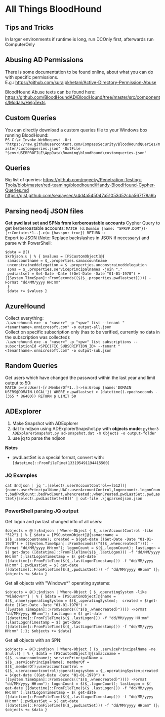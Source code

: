 # All Things BloodHound
## Tips and Tricks
In larger environments if runtime is long, run DCOnly first, afterwards run ComputerOnly

## Abusing AD Permissions
There is some documentation to be found online, about what you can do with specific permissions.    
E.g.: https://github.com/surajpkhetani/Active-Directory-Permission-Abuse   

BloodHound Abuse texts can be found here:   
https://github.com/BloodHoundAD/BloodHound/tree/master/src/components/Modals/HelpTexts   

## Custom Queries
You can directly download a custom queries file to your Windows box running BloodHound:   
`PS C:\> Invoke-WebRequest -Uri "https://raw.githubusercontent.com/CompassSecurity/BloodHoundQueries/master/customqueries.json" -OutFile "$env:USERPROFILE\AppData\Roaming\bloodhound\customqueries.json"`   

## Queries
Big list of queries: https://github.com/mgeeky/Penetration-Testing-Tools/blob/master/red-teaming/bloodhound/Handy-BloodHound-Cypher-Queries.md   
https://gist.github.com/seajaysec/a4d4a545047a51053d52cba567f78a9b

## Parsing neo4j JSON files
**Get pwd last set and SPNs from kerberoastable accounts**
Cypher Query to get kerberoastable accounts:
`MATCH (d:Domain {name: "SPRVP.DOM"})-[r:Contains*1..]->(u {hasspn: true}) RETURN u`   
Export to JSON (Note: Replace backslashes in JSON if necessary) and parse with PowerShell:   
```
$data = @()
$krbjson.u | % { $values = [PSCustomObject]@{
 samaccountname = $_.properties.samaccountname
 unconstraineddelegation = $_.properties.unconstraineddelegation
 spns = $_.properties.serviceprincipalnames -join ","
 pwdlastset = Get-Date -Date ((Get-Date -Date "01-01-1970") + ([System.TimeSpan]::FromSeconds(($($_.properties.pwdlastset))))) -Format "dd/MM/yyyy HH:mm"
 }
 $data += $values }
```

## AzureHound
Collect everything:   
`.\azurehound.exe -u "<user>" -p "<pw>" list --tenant "<tenantname>.onmicrosoft.com" -o output-all.json`  
Collect on specific subscription only (has to be verified, currently no data in the subscription was collected):   
`.\azurehound.exe -u "<user>" -p "<pw>" list subscriptions --subscriptionId <SPECIFIC_SUBSCRIPTION_ID> --tenant "<tenantname>.onmicrosoft.com" -o output-sub.json`  

## Random Queries
Get users which have changed the password within the last year and limit output to 50:   
`MATCH p=(n:User)-[r:MemberOf*1..]->(m:Group {name:'DOMAIN USERS@DOMAIN.LOCAL'}) WHERE n.pwdlastset > (datetime().epochseconds - (365 * 86400)) RETURN p LIMIT 50`  

## ADExplorer
1. Make Snapshot with ADExplorer
2. dat to ndjson using ADExplorerSnapshot.py with **objects mode**: `python3 ADExplorerSnapshot.py ad-snapshot.dat -m Objects -o output-folder`  
3. use jq to parse the ndjson

**Notes**
 - pwdLastSet is a special format, convert with: `[datetime]::FromFileTime(133195491194415500)`   

### JQ Examples
`cat $ndjson | jq '.|select(.userAccountControl==[512])|{name:.userPrincipalName,UAC:.userAccountControl,logoncount:.logonCount,badPwdCount:.badPwdCount,whencreated:.whenCreated,pwdLastSet:.pwdLastSet}|select(.pwdLastSet!=[0])' | out-file .\jqparsedjson.json`   

### PowerShell parsing JQ output
Get logon and pw last changed info of all users:   
```
$objects = @();$ndjson | Where-Object { $_.userAccountControl -like "512"} | % { $data = [PSCustomObject]@{samaccname = $($_.samaccountname); created = $(get-date ((Get-Date -Date "01-01-1970") + ([System.TimeSpan]::FromSeconds(("$($_.whencreated)")))) -Format "dd/MM/yyyy HH:mm"); logonCount = $($_.logonCount); lastLogon = $( get-date ([datetime]::FromFileTime($($_.lastLogon))) -f "dd/MM/yyyy HH:mm" );lastLogonTimestamp = $( get-date ([datetime]::FromFileTime($($_.lastLogonTimestamp))) -f "dd/MM/yyyy HH:mm" );pwdLastSet = $( get-date ([datetime]::FromFileTime($($_.pwdLastSet))) -f "dd/MM/yyyy HH:mm" )}; $objects += $data }
```
Get all objects with "Windows*" operating systems:   
```
$objects = @();$ndjson | Where-Object { $_.operatingSystem -like "Windows*"} | % { $data = [PSCustomObject]@{name = $($_.name);operatingSystem = $($_.operatingSystem);  created = $(get-date ((Get-Date -Date "01-01-1970") + ([System.TimeSpan]::FromSeconds(("$($_.whencreated)")))) -Format "dd/MM/yyyy HH:mm"); lastLogon = $( get-date ([datetime]::FromFileTime($($_.lastLogon))) -f "dd/MM/yyyy HH:mm" );lastLogonTimestamp = $( get-date ([datetime]::FromFileTime($($_.lastLogonTimestamp))) -f "dd/MM/yyyy HH:mm" );}; $objects += $data}
```
Get all objects with an SPN:   
```
$objects = @();$ndjson | Where-Object { ($_.servicePrincipalName -ne $null)} | % { $data = [PSCustomObject]@{samaccname = $($_.samaccountname); servicePrincipalName = $($_.servicePrincipalName); memberOf = $($_.memberOf);useraccountcontrol = $($_.useraccountcontrol);operatingsystem = $_.operatingSystem;created = $(get-date ((Get-Date -Date "01-01-1970") + ([System.TimeSpan]::FromSeconds(("$($_.whencreated)")))) -Format "dd/MM/yyyy HH:mm"); logonCount = $($_.logonCount); lastLogon = $( get-date ([datetime]::FromFileTime($($_.lastLogon))) -f "dd/MM/yyyy HH:mm" );lastLogonTimestamp = $( get-date ([datetime]::FromFileTime($($_.lastLogonTimestamp))) -f "dd/MM/yyyy HH:mm" );pwdLastSet = $( get-date ([datetime]::FromFileTime($($_.pwdLastSet))) -f "dd/MM/yyyy HH:mm" )}; $objects += $data }
```
